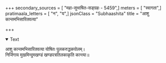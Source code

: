+++
secondary_sources = [ "महा-सुभाषित-सङ्ग्रहः - 5459",]
meters = [ "स्वागता",]
pratimaala_letters = [ "न", "य",]
jsonClass = "Subhaashita"
title = "आशु कान्तमभिसारितवत्या"

+++

<details open><summary>Text</summary>

आशु कान्तमभिसारितवत्या योषितः पुलकरुद्धकपोलम्।  
निर्जिगाय मुखमिन्दुमखण्डं खण्डपत्रतिलकाकृति कान्त्या॥
</details>
